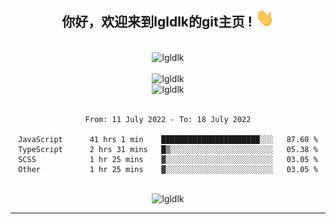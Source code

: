 <div align="center">
<h2> 你好，欢迎来到lgldlk的git主页 ! <img src="https://github.com/lgldlk/lgldlk/blob/main/gifs/Hi.gif" width="30px"></h2>
</div>

<div align="center">
 </br>
 <img src="http://aiitapp.cn:8091/?color=rgba(37,144,118,1)&shadowColor=rgba(12,16,20,1)&fontSize=120&&shadowOffsetX=9&shadowOffsetY=11" height="26px" alt="lgldlk" />
 </br>

   </br>
 <img src="https://github-readme-stats.vercel.app/api?username=lgldlk&show_icons=true&theme=gotham&locale=cn" alt="lgldlk" />
 

</br>

<img  src="http://github-readme-stats.vercel.app/api/top-langs/?username=lgldlk&show_icons=true&theme=gotham&locale=cn&layout=compact" alt="lgldlk"/>  
</br>
</br>

<!--START_SECTION:waka-->

```text
From: 11 July 2022 - To: 18 July 2022

JavaScript      41 hrs 1 min    ██████████████████████░░░   87.60 %
TypeScript      2 hrs 31 mins   █▒░░░░░░░░░░░░░░░░░░░░░░░   05.38 %
SCSS            1 hr 25 mins    ▓░░░░░░░░░░░░░░░░░░░░░░░░   03.05 %
Other           1 hr 25 mins    ▓░░░░░░░░░░░░░░░░░░░░░░░░   03.05 %
```

<!--END_SECTION:waka-->

 </br>
  <img src="https://visitor-badge.glitch.me/badge?page_id=lgldlk" alt="lgldlk" />

---

 


